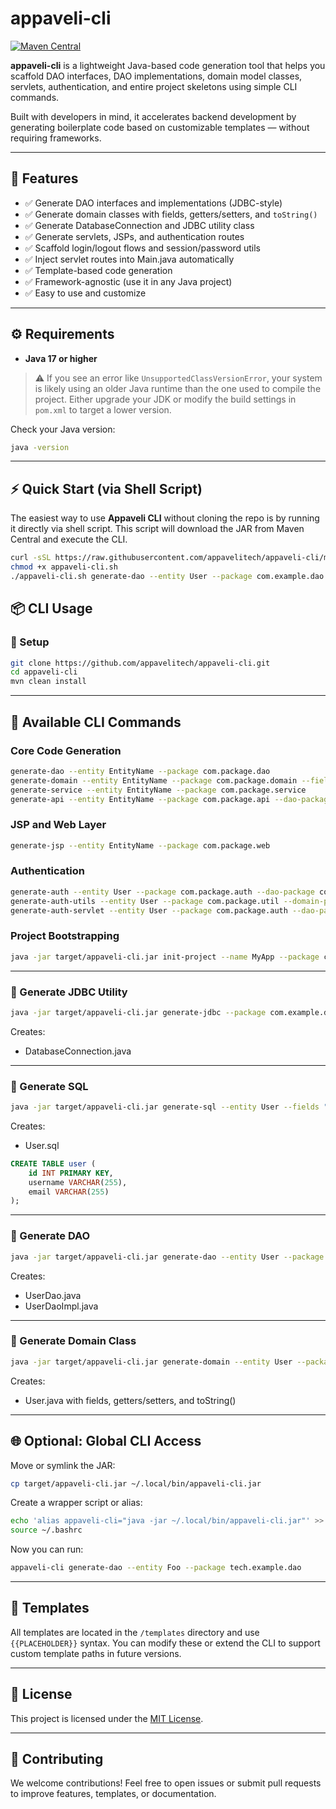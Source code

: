 # appaveli-cli

[![Maven Central](https://img.shields.io/maven-central/v/io.github.appaveli/appaveli-cli.svg?label=Maven%20Central)](https://central.sonatype.com/artifact/io.github.appaveli/appaveli-cli)

**appaveli-cli** is a lightweight Java-based code generation tool that helps you scaffold DAO interfaces, DAO implementations, domain model classes, servlets, authentication, and entire project skeletons using simple CLI commands.

Built with developers in mind, it accelerates backend development by generating boilerplate code based on customizable templates — without requiring frameworks.

---

## 🚀 Features

- ✅ Generate DAO interfaces and implementations (JDBC-style)
- ✅ Generate domain classes with fields, getters/setters, and `toString()`
- ✅ Generate DatabaseConnection and JDBC utility class
- ✅ Generate servlets, JSPs, and authentication routes
- ✅ Scaffold login/logout flows and session/password utils
- ✅ Inject servlet routes into Main.java automatically
- ✅ Template-based code generation
- ✅ Framework-agnostic (use it in any Java project)
- ✅ Easy to use and customize

---

## ⚙️ Requirements

- **Java 17 or higher**

> ⚠️ If you see an error like `UnsupportedClassVersionError`, your system is likely using an older Java runtime than the one used to compile the project. Either upgrade your JDK or modify the build settings in `pom.xml` to target a lower version.

Check your Java version:

```bash
java -version
```

---
## ⚡️ Quick Start (via Shell Script)

The easiest way to use **Appaveli CLI** without cloning the repo is by running it directly via shell script. This script will download the JAR from Maven Central and execute the CLI.

```bash
curl -sSL https://raw.githubusercontent.com/appavelitech/appaveli-cli/main/appaveli-cli.sh -o appaveli-cli.sh
chmod +x appaveli-cli.sh
./appaveli-cli.sh generate-dao --entity User --package com.example.dao
```
## 📦 CLI Usage

### 🔹 Setup

```bash
git clone https://github.com/appavelitech/appaveli-cli.git
cd appaveli-cli
mvn clean install
```

---

## 🧰 Available CLI Commands

### Core Code Generation

```bash
generate-dao --entity EntityName --package com.package.dao
generate-domain --entity EntityName --package com.package.domain --fields "name:String,email:String"
generate-service --entity EntityName --package com.package.service
generate-api --entity EntityName --package com.package.api --dao-package com.package.dao --domain-package com.package.domain --util-package com.package.util
```

### JSP and Web Layer

```bash
generate-jsp --entity EntityName --package com.package.web
```

### Authentication

```bash
generate-auth --entity User --package com.package.auth --dao-package com.package.dao --domain-package com.package.domain
generate-auth-utils --entity User --package com.package.util --domain-package com.package.domain
generate-auth-servlet --entity User --package com.package.auth --dao-package com.package.dao --domain-package com.package.domain --util-package com.package.util
```

### Project Bootstrapping

```bash
java -jar target/appaveli-cli.jar init-project --name MyApp --package com.package
```

---

### 🔹 Generate JDBC Utility

```bash
java -jar target/appaveli-cli.jar generate-jdbc --package com.example.dao
```

Creates:
* DatabaseConnection.java

---

### 🔹 Generate SQL

```bash
java -jar target/appaveli-cli.jar generate-sql --entity User --fields "id:int,username:String,email:String"
```

Creates:
* User.sql

```sql
CREATE TABLE user (
    id INT PRIMARY KEY,
    username VARCHAR(255),
    email VARCHAR(255)
);
```

---

### 🔹 Generate DAO

```bash
java -jar target/appaveli-cli.jar generate-dao --entity User --package com.example.dao
```

Creates:
* UserDao.java
* UserDaoImpl.java

---

### 🔹 Generate Domain Class

```bash
java -jar target/appaveli-cli.jar generate-domain --entity User --package com.example.domain --fields "id:int,username:String,email:String,active:boolean"
```

Creates:
* User.java with fields, getters/setters, and toString()

---

## 🌐 Optional: Global CLI Access

Move or symlink the JAR:

```bash
cp target/appaveli-cli.jar ~/.local/bin/appaveli-cli.jar
```

Create a wrapper script or alias:

```bash
echo 'alias appaveli-cli="java -jar ~/.local/bin/appaveli-cli.jar"' >> ~/.bashrc
source ~/.bashrc
```

Now you can run:

```bash
appaveli-cli generate-dao --entity Foo --package tech.example.dao
```

---

## 📁 Templates

All templates are located in the `/templates` directory and use `{{PLACEHOLDER}}` syntax. You can modify these or extend the CLI to support custom template paths in future versions.

---

## 📜 License

This project is licensed under the [MIT License](LICENSE).

---

## 🤝 Contributing

We welcome contributions! Feel free to open issues or submit pull requests to improve features, templates, or documentation.

